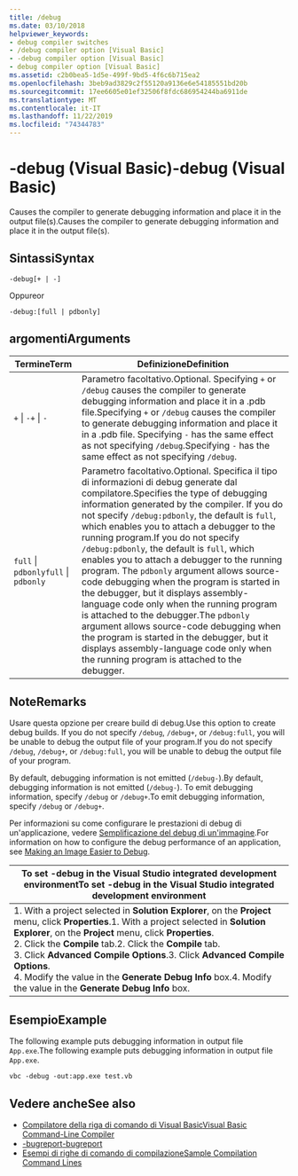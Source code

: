 ```yaml
---
title: /debug
ms.date: 03/10/2018
helpviewer_keywords:
- debug compiler switches
- /debug compiler option [Visual Basic]
- -debug compiler option [Visual Basic]
- debug compiler option [Visual Basic]
ms.assetid: c2b0bea5-1d5e-499f-9bd5-4f6c6b715ea2
ms.openlocfilehash: 3beb9ad3829c2f55120a9136e6e54185551bd20b
ms.sourcegitcommit: 17ee6605e01ef32506f8fdc686954244ba6911de
ms.translationtype: MT
ms.contentlocale: it-IT
ms.lasthandoff: 11/22/2019
ms.locfileid: "74344783"
---
```

# <a name="-debug-visual-basic"></a><span data-ttu-id="72caa-102">-debug (Visual Basic)</span><span class="sxs-lookup"><span data-stu-id="72caa-102">-debug (Visual Basic)</span></span>

<span data-ttu-id="72caa-103">Causes the compiler to generate debugging information and place it in the output file(s).</span><span class="sxs-lookup"><span data-stu-id="72caa-103">Causes the compiler to generate debugging information and place it in the output file(s).</span></span>

## <a name="syntax"></a><span data-ttu-id="72caa-104">Sintassi</span><span class="sxs-lookup"><span data-stu-id="72caa-104">Syntax</span></span>

```console
-debug[+ | -]
```

<span data-ttu-id="72caa-105">Oppure</span><span class="sxs-lookup"><span data-stu-id="72caa-105">or</span></span>

```console
-debug:[full | pdbonly]
```

## <a name="arguments"></a><span data-ttu-id="72caa-106">argomenti</span><span class="sxs-lookup"><span data-stu-id="72caa-106">Arguments</span></span>

|<span data-ttu-id="72caa-107">Termine</span><span class="sxs-lookup"><span data-stu-id="72caa-107">Term</span></span>|<span data-ttu-id="72caa-108">Definizione</span><span class="sxs-lookup"><span data-stu-id="72caa-108">Definition</span></span>|
|---|---|
|<span data-ttu-id="72caa-109">`+` &#124; `-`</span><span class="sxs-lookup"><span data-stu-id="72caa-109">`+` &#124; `-`</span></span>|<span data-ttu-id="72caa-110">Parametro facoltativo.</span><span class="sxs-lookup"><span data-stu-id="72caa-110">Optional.</span></span> <span data-ttu-id="72caa-111">Specifying `+` or `/debug` causes the compiler to generate debugging information and place it in a .pdb file.</span><span class="sxs-lookup"><span data-stu-id="72caa-111">Specifying `+` or `/debug` causes the compiler to generate debugging information and place it in a .pdb file.</span></span> <span data-ttu-id="72caa-112">Specifying `-` has the same effect as not specifying `/debug`.</span><span class="sxs-lookup"><span data-stu-id="72caa-112">Specifying `-` has the same effect as not specifying `/debug`.</span></span>|
|<span data-ttu-id="72caa-113">`full` &#124; `pdbonly`</span><span class="sxs-lookup"><span data-stu-id="72caa-113">`full` &#124; `pdbonly`</span></span>|<span data-ttu-id="72caa-114">Parametro facoltativo.</span><span class="sxs-lookup"><span data-stu-id="72caa-114">Optional.</span></span> <span data-ttu-id="72caa-115">Specifica il tipo di informazioni di debug generate dal compilatore.</span><span class="sxs-lookup"><span data-stu-id="72caa-115">Specifies the type of debugging information generated by the compiler.</span></span> <span data-ttu-id="72caa-116">If you do not specify `/debug:pdbonly`, the default is `full`, which enables you to attach a debugger to the running program.</span><span class="sxs-lookup"><span data-stu-id="72caa-116">If you do not specify `/debug:pdbonly`, the default is `full`, which enables you to attach a debugger to the running program.</span></span> <span data-ttu-id="72caa-117">The `pdbonly` argument allows source-code debugging when the program is started in the debugger, but it displays assembly-language code only when the running program is attached to the debugger.</span><span class="sxs-lookup"><span data-stu-id="72caa-117">The `pdbonly` argument allows source-code debugging when the program is started in the debugger, but it displays assembly-language code only when the running program is attached to the debugger.</span></span>|

## <a name="remarks"></a><span data-ttu-id="72caa-118">Note</span><span class="sxs-lookup"><span data-stu-id="72caa-118">Remarks</span></span>

<span data-ttu-id="72caa-119">Usare questa opzione per creare build di debug.</span><span class="sxs-lookup"><span data-stu-id="72caa-119">Use this option to create debug builds.</span></span> <span data-ttu-id="72caa-120">If you do not specify `/debug`, `/debug+`, or `/debug:full`, you will be unable to debug the output file of your program.</span><span class="sxs-lookup"><span data-stu-id="72caa-120">If you do not specify `/debug`, `/debug+`, or `/debug:full`, you will be unable to debug the output file of your program.</span></span>

<span data-ttu-id="72caa-121">By default, debugging information is not emitted (`/debug-`).</span><span class="sxs-lookup"><span data-stu-id="72caa-121">By default, debugging information is not emitted (`/debug-`).</span></span> <span data-ttu-id="72caa-122">To emit debugging information, specify `/debug` or `/debug+`.</span><span class="sxs-lookup"><span data-stu-id="72caa-122">To emit debugging information, specify `/debug` or `/debug+`.</span></span>

<span data-ttu-id="72caa-123">Per informazioni su come configurare le prestazioni di debug di un'applicazione, vedere [Semplificazione del debug di un'immagine](../../../framework/debug-trace-profile/making-an-image-easier-to-debug.md).</span><span class="sxs-lookup"><span data-stu-id="72caa-123">For information on how to configure the debug performance of an application, see [Making an Image Easier to Debug](../../../framework/debug-trace-profile/making-an-image-easier-to-debug.md).</span></span>

|<span data-ttu-id="72caa-124">To set -debug in the Visual Studio integrated development environment</span><span class="sxs-lookup"><span data-stu-id="72caa-124">To set -debug in the Visual Studio integrated development environment</span></span>|
|---|
|<span data-ttu-id="72caa-125">1.  With a project selected in **Solution Explorer**, on the **Project** menu, click **Properties**.</span><span class="sxs-lookup"><span data-stu-id="72caa-125">1.  With a project selected in **Solution Explorer**, on the **Project** menu, click **Properties**.</span></span> <br /><span data-ttu-id="72caa-126">2.  Click the **Compile** tab.</span><span class="sxs-lookup"><span data-stu-id="72caa-126">2.  Click the **Compile** tab.</span></span><br /><span data-ttu-id="72caa-127">3.  Click **Advanced Compile Options**.</span><span class="sxs-lookup"><span data-stu-id="72caa-127">3.  Click **Advanced Compile Options**.</span></span><br /><span data-ttu-id="72caa-128">4.  Modify the value in the **Generate Debug Info** box.</span><span class="sxs-lookup"><span data-stu-id="72caa-128">4.  Modify the value in the **Generate Debug Info** box.</span></span>|

## <a name="example"></a><span data-ttu-id="72caa-129">Esempio</span><span class="sxs-lookup"><span data-stu-id="72caa-129">Example</span></span>

<span data-ttu-id="72caa-130">The following example puts debugging information in output file `App.exe`.</span><span class="sxs-lookup"><span data-stu-id="72caa-130">The following example puts debugging information in output file `App.exe`.</span></span>

```console
vbc -debug -out:app.exe test.vb
```

## <a name="see-also"></a><span data-ttu-id="72caa-131">Vedere anche</span><span class="sxs-lookup"><span data-stu-id="72caa-131">See also</span></span>

- [<span data-ttu-id="72caa-132">Compilatore della riga di comando di Visual Basic</span><span class="sxs-lookup"><span data-stu-id="72caa-132">Visual Basic Command-Line Compiler</span></span>](../../../visual-basic/reference/command-line-compiler/index.md)
- [<span data-ttu-id="72caa-133">-bugreport</span><span class="sxs-lookup"><span data-stu-id="72caa-133">-bugreport</span></span>](../../../visual-basic/reference/command-line-compiler/bugreport.md)
- [<span data-ttu-id="72caa-134">Esempi di righe di comando di compilazione</span><span class="sxs-lookup"><span data-stu-id="72caa-134">Sample Compilation Command Lines</span></span>](../../../visual-basic/reference/command-line-compiler/sample-compilation-command-lines.md)
